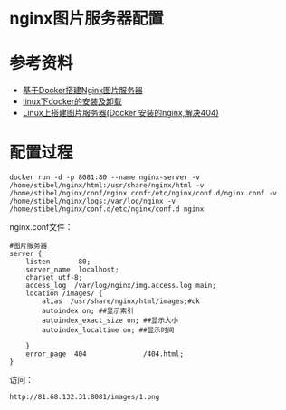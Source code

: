 # nginx图片服务器配置

# 参考资料

* [基于Docker搭建Nginx图片服务器](https://www.cnblogs.com/lyuzt/p/12575390.html)
* [linux下docker的安装及卸载](https://blog.csdn.net/weixin_43124843/article/details/100659286)
* [Linux上搭建图片服务器(Docker 安装的nginx,解决404)](https://www.cnblogs.com/sunxun/p/13451979.html)

# 配置过程

```
docker run -d -p 8081:80 --name nginx-server -v /home/stibel/nginx/html:/usr/share/nginx/html -v /home/stibel/nginx/conf/nginx.conf:/etc/nginx/conf.d/nginx.conf -v /home/stibel/nginx/logs:/var/log/nginx -v /home/stibel/nginx/conf.d/etc/nginx/conf.d nginx
```

nginx.conf文件：

```
#图片服务器
server {
    listen       80;
    server_name  localhost;
    charset utf-8;
    access_log  /var/log/nginx/img.access.log main;
    location /images/ {
        alias  /usr/share/nginx/html/images;#ok
        autoindex on; ##显示索引
        autoindex_exact_size on; ##显示大小
        autoindex_localtime on; ##显示时间
 
    }
    error_page  404              /404.html;
}
```

访问：

```
http://81.68.132.31:8081/images/1.png
```



